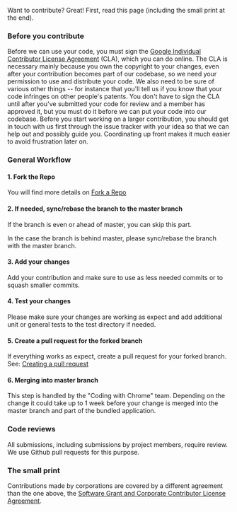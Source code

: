 Want to contribute? Great! First, read this page (including the small print at
the end).

### Before you contribute
Before we can use your code, you must sign the
[Google Individual Contributor License Agreement](https://cla.developers.google.com/about/google-individual)
(CLA), which you can do online. The CLA is necessary mainly because you own the
copyright to your changes, even after your contribution becomes part of our
codebase, so we need your permission to use and distribute your code. We also
need to be sure of various other things -- for instance that you'll tell us if
you know that your code infringes on other people's patents. You don't have to
sign the CLA until after you've submitted your code for review and a member has
approved it, but you must do it before we can put your code into our codebase.
Before you start working on a larger contribution, you should get in touch with
us first through the issue tracker with your idea so that we can help out and
possibly guide you. Coordinating up front makes it much easier to avoid
frustration later on.

### General Workflow

#### 1. Fork the Repo
You will find more details on [Fork a Repo](https://help.github.com/articles/fork-a-repo/)

#### 2. If needed, sync/rebase the branch to the master branch
If the branch is even or ahead of master, you can skip this part.

In the case the branch is behind master, please sync/rebase the branch with the
master branch.

#### 3. Add your changes
Add your contribution and make sure to use as less needed commits or to squash
smaller commits.

#### 4. Test your changes
Please make sure your changes are working as expect and add additional unit or general tests to the test directory if needed.

#### 5. Create a pull request for the forked branch
If everything works as expect, create a pull request for your forked branch.
See: [Creating a pull request](https://help.github.com/articles/creating-a-pull-request/)

#### 6. Merging into master branch
This step is handled by the "Coding with Chrome" team.
Depending on the change it could take up to 1 week before your change is merged
into the master branch and part of the bundled application.


### Code reviews
All submissions, including submissions by project members, require review. We
use Github pull requests for this purpose.


### The small print
Contributions made by corporations are covered by a different agreement than
the one above, the
[Software Grant and Corporate Contributor License Agreement](https://cla.developers.google.com/about/google-corporate).
